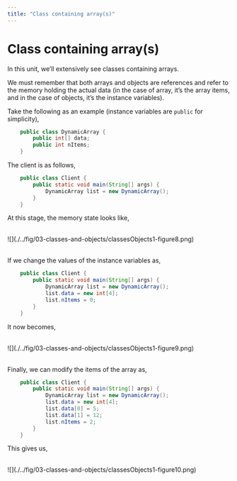 ```yaml
---
title: "Class containing array(s)"
---
```


# Class containing array(s)

In this unit, we’ll extensively see classes containing arrays.

We must remember that both arrays and objects are references and refer
to the memory holding the actual data (in the case of array, it’s the
array items, and in the case of objects, it’s the instance variables).

Take the following as an example (instance variables are `public` for
simplicity),
```java
    public class DynamicArray {
        public int[] data;
        public int nItems;
    }
```

The client is as follows,

```java
    public class Client {
        public static void main(String[] args) {
            DynamicArray list = new DynamicArray();
        }
    }
```

At this stage, the memory state looks like,
 
<div>&nbsp;</div> 
![](./../fig/03-classes-and-objects/classesObjects1-figure8.png)  
<div>&nbsp;</div>

If we change the values of the instance variables as,

```java
    public class Client {
        public static void main(String[] args) {
            DynamicArray list = new DynamicArray();
            list.data = new int[4];
            list.nItems = 0;
        }
    }
```

It now becomes,	

<div>&nbsp;</div> 
![](./../fig/03-classes-and-objects/classesObjects1-figure9.png) 
<div>&nbsp;</div>

Finally, we can modify the items of the array as,

```java
    public class Client {
        public static void main(String[] args) {
            DynamicArray list = new DynamicArray();
            list.data = new int[4];
            list.data[0] = 5;
            list.data[1] = 12;
            list.nItems = 2;
        }
    }
```

This gives us,  
<div>&nbsp;</div> 
![](./../fig/03-classes-and-objects/classesObjects1-figure10.png) 
<div>&nbsp;</div>
